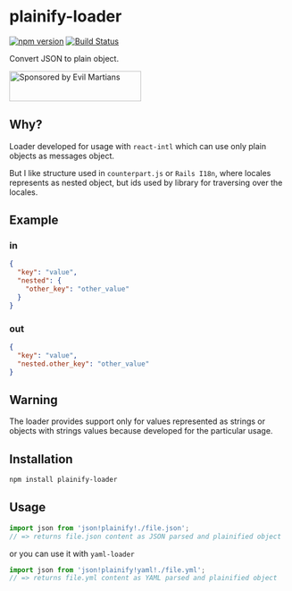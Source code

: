 # plainify-loader

  [![npm version](https://badge.fury.io/js/plainify-loader.svg)](https://badge.fury.io/js/plainify-loader)
  [![Build Status](https://travis-ci.org/demiazz/plainify-loader.svg?branch=master)](https://travis-ci.org/demiazz/plainify-loader)

Convert JSON to plain object.

<a href="https://evilmartians.com/?utm_source=postcss">
  <img src="https://evilmartians.com/badges/sponsored-by-evil-martians.svg"
       alt="Sponsored by Evil Martians" width="236" height="54">
</a>

## Why?

Loader developed for usage with `react-intl` which can use only
plain objects as messages object.

But I like structure used in `counterpart.js` or `Rails I18n`, where locales
represents as nested object, but ids used by library for traversing over
the locales.

## Example

### in

```json
{
  "key": "value",
  "nested": {
    "other_key": "other_value"
  }
}
```

### out

```json
{
  "key": "value",
  "nested.other_key": "other_value"
}
```

## Warning

The loader provides support only for values represented as strings or objects
with strings values because developed for the particular usage.

## Installation

```sh
npm install plainify-loader
```

## Usage

```js
import json from 'json!plainify!./file.json';
// => returns file.json content as JSON parsed and plainified object
```

or you can use it with `yaml-loader`

```js
import json from 'json!plainify!yaml!./file.yml';
// => returns file.yml content as YAML parsed and plainified object
```
